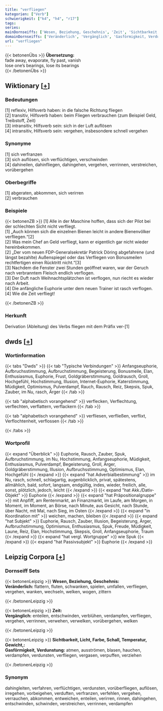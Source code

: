 ```yaml
---
title: "verfliegen"
kategorien: ["Verb"]
schwierigkeit: ["k4", "h4", "r17"]
tags:
series:
mainDornseiffs: ['Wesen, Beziehung, Geschehnis', 'Zeit', 'Sichtbarkeit, Licht, Farbe, Schall, Temperatur, Gewicht,']
domainDornseiffs: ['Veränderlich', 'Vergänglich', 'Gasförmigkeit, Verdunstung']
url: "verfliegen"
---
```


{{< betonenÜbs >}}
**Übersetzung:**  
fade away, evaporate, fly past, vanish  
lose one’s bearings, lose its bearings  
{{< /betonenÜbs >}}

## Wiktionary [[+](https://de.wiktionary.org/wiki/verfliegen)]

### Bedeutungen
[1] reflexiv, Hilfsverb haben: in die falsche Richtung fliegen  
[2] transitiv, Hilfsverb haben: beim Fliegen verbrauchen (zum Beispiel Geld, Treibstoff, Zeit)  
[3] intransitiv, Hilfsverb sein: sich in der Luft auflösen  
[4] intransitiv, Hilfsverb sein: vergehen, insbesondere schnell vergehen  

### Synonyme
[1] sich verfranzen  
[3] sich auflösen, sich verflüchtigen, verschwinden  
[4] dahineilen, dahinfliegen, dahingehen, vergehen, verrinnen, verstreichen, vorübergehen  

### Oberbegriffe
[1] abgeraten, abkommen, sich verirren  
[2] verbrauchen  

### Beispiele
{{< betonenZB >}}
[1] Alle in der Maschine hoffen, dass sich der Pilot bei der schlechten Sicht nicht verfliegt.  
[1] „Auch können sich die einzelnen Bienen leicht in andere Bienenvölker verfliegen.“[2]  
[2] Was mein Chef an Geld verfliegt, kann er eigentlich gar nicht wieder hereinbekommen.  
[2] „Der vom neuen FDP-Generalsekretär Patrick Döring abgefahrene (und längst bezahlte) Außenspiegel oder das Verfliegen von Bonusmeilen rechtfertigen einen Rücktritt nicht.“[3]  
[3] Nachdem die Fenster zwei Stunden geöffnet waren, war der Geruch nach verbranntem Fleisch endlich verflogen.  
[3] Der Duft nach Weihnachtsplätzchen ist verflogen, nun riecht es wieder nach Arbeit.  
[4] Die anfängliche Euphorie unter dem neuen Trainer ist rasch verflogen.  
[4] Wie die Zeit verfliegt!  

{{< /betonenZB >}}
### Herkunft
Derivation (Ableitung) des Verbs fliegen mit dem Präfix ver-[1]  



## dwds [[+](https://www.dwds.de/wb/verfliegen)]

### Wortinformation
{{< tabs "Dwds" >}}
{{< tab "Typische Verbindungen" >}}
Anfangseuphorie, Aufbruchsstimmung, Aufbruchstimmung, Begeisterung, Bonusmeile, Elan, Enthusiasmus, Euphorie, Frust, Goldgräberstimmung, Goldrausch, Groll, Hochgefühl, Hochstimmung, Illusion, Internet-Euphorie, Katerstimmung, Müdigkeit, Optimismus, Pulverdampf, Rauch, Rausch, Reiz, Skepsis, Spuk, Zauber, im Nu, rasch, Ärger
{{< /tab >}}

{{< tab "alphabetisch vorangehend" >}}
verflecken, Verflechtung, verflechten, verflattern, verflackern
{{< /tab >}}

{{< tab "alphabetisch vorangehend" >}}
verfliesen, verfließen, verflixt, Verflochtenheit, verflossen
{{< /tab >}}

{{< /tabs >}}

### Wortprofil
{{< expand "Überblick" >}} Euphorie, Rausch, Zauber, Spuk, Aufbruchstimmung, im Nu, Hochstimmung, Anfangseuphorie, Müdigkeit, Enthusiasmus, Pulverdampf, Begeisterung, Groll, Ärger, Goldgräberstimmung, Illusion, Aufbruchsstimmung, Optimismus, Elan, Hochgefühl {{< /expand >}}
{{< expand "hat Adverbialbestimmung" >}} im Nu, rasch, schnell, schlagartig, augenblicklich, privat, spätestens, allmählich, bald, sofort, langsam, endgültig, indes, wieder, freilich, alle, sonst, plötzlich, jedoch, leicht {{< /expand >}}
{{< expand "hat Akk./Dativ-Objekt" >}} Euphorie {{< /expand >}}
{{< expand "hat Präpositionalgruppe" >}} mit Anpfiff, am Rentenmarkt, an Finanzmarkt, im Laufe, am Morgen, in Moment, im Moment, an Börse, nach Minute, aus Gesicht, nach Stunde, über Nacht, mit Mal, nach Sieg, im Osten {{< /expand >}}
{{< expand "in Koordination mit" >}} weichen, machen, bleiben {{< /expand >}}
{{< expand "hat Subjekt" >}} Euphorie, Rausch, Zauber, Illusion, Begeisterung, Ärger, Aufbruchstimmung, Optimismus, Enthusiasmus, Spuk, Freude, Müdigkeit, Laune, Reiz, Elan, Hochstimmung, Skepsis, Groll, Anfangseuphorie, Traum {{< /expand >}}
{{< expand "hat vergl. Wortgruppe" >}} wie Spuk {{< /expand >}}
{{< expand "hat Passivsubjekt" >}} Euphorie {{< /expand >}}

## Leipzig Corpora [[+](https://corpora.uni-leipzig.de/en/res?word=verfliegen&corpusId=deu_newscrawl-public_2018)]

### Dornseiff Sets
{{< betonenLeipzig >}}
**Wesen, Beziehung, Geschehnis:**  
**Veränderlich:** flattern, fluten, schwanken, spielen, umfallen, verfliegen, vergehen, wanken, wechseln, welken, wogen, zittern  

{{< /betonenLeipzig >}}


{{< betonenLeipzig >}}
**Zeit:**  
**Vergänglich:** enteilen, entschwinden, verblühen, verdampfen, verfliegen, vergehen, verrinnen, verwehen, verwelken, vorübergehen, welken  

{{< /betonenLeipzig >}}


{{< betonenLeipzig >}}
**Sichtbarkeit, Licht, Farbe, Schall, Temperatur, Gewicht,:**  
**Gasförmigkeit, Verdunstung:** atmen, ausströmen, blasen, hauchen, verdampfen, verdunsten, verfliegen, vergasen, verpuffen, verziehen  

{{< /betonenLeipzig >}}

### Synonym
dahingleiten, verfahren, verflüchtigen, verdunsten, vorüberfliegen, auflösen, irregehen, vorbeigehen, verduften, verfranzen, verfehlen, vergehen, verrauchen, abkommen, entweichen, enteilen, verirren, rinnen, dahingehen, entschwinden, schwinden, verstreichen, verrinnen, verdampfen

